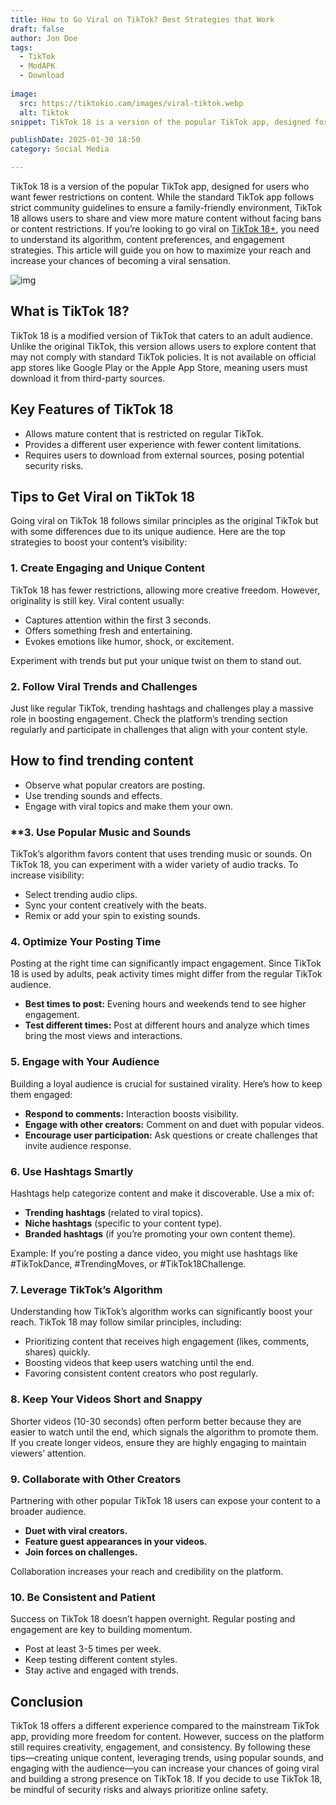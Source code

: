 ```yaml
---
title: How to Go Viral on TikTok? Best Strategies that Work
draft: false
author: Jon Doe 
tags:
  - TikTok
  - ModAPK
  - Download
  
image:
  src: https://tiktokio.cam/images/viral-tiktok.webp
  alt: Tiktok
snippet: TikTok 18 is a version of the popular TikTok app, designed for users who want fewer restrictions on content.

publishDate: 2025-01-30 18:50
category: Social Media

---
```


TikTok 18 is a version of the popular TikTok app, designed for users who want fewer restrictions on content. While the standard TikTok app follows strict community guidelines to ensure a family-friendly environment, TikTok 18 allows users to share and view more mature content without facing bans or content restrictions.
If you’re looking to go viral on [TikTok 18+](https://tikxtok18.com/), you need to understand its algorithm, content preferences, and engagement strategies. This article will guide you on how to maximize your reach and increase your chances of becoming a viral sensation.

![img](https://tiktokio.cam/images/viral-tiktok.webp)

## What is TikTok 18? ##
TikTok 18 is a modified version of TikTok that caters to an adult audience. Unlike the original TikTok, this version allows users to explore content that may not comply with standard TikTok policies. It is not available on official app stores like Google Play or the Apple App Store, meaning users must download it from third-party sources.

## Key Features of TikTok 18 ##

* Allows mature content that is restricted on regular TikTok.  
* Provides a different user experience with fewer content limitations.  
* Requires users to download from external sources, posing potential security risks.

## Tips to Get Viral on TikTok 18 ##
Going viral on TikTok 18 follows similar principles as the original TikTok but with some differences due to its unique audience. Here are the top strategies to boost your content’s visibility:

### 1. Create Engaging and Unique Content ###
TikTok 18 has fewer restrictions, allowing more creative freedom. However, originality is still key. Viral content usually:

* Captures attention within the first 3 seconds.  
* Offers something fresh and entertaining.  
* Evokes emotions like humor, shock, or excitement.

Experiment with trends but put your unique twist on them to stand out.

### 2. Follow Viral Trends and Challenges ###
Just like regular TikTok, trending hashtags and challenges play a massive role in boosting engagement. Check the platform’s trending section regularly and participate in challenges that align with your content style.

## How to find trending content ##
* Observe what popular creators are posting.  
* Use trending sounds and effects.  
* Engage with viral topics and make them your own.

### **3. Use Popular Music and Sounds ###
TikTok’s algorithm favors content that uses trending music or sounds. On TikTok 18, you can experiment with a wider variety of audio tracks. To increase visibility:

* Select trending audio clips.  
* Sync your content creatively with the beats.  
* Remix or add your spin to existing sounds.

### 4. Optimize Your Posting Time ###
Posting at the right time can significantly impact engagement. Since TikTok 18 is used by adults, peak activity times might differ from the regular TikTok audience.

* **Best times to post:** Evening hours and weekends tend to see higher engagement.  
* **Test different times:** Post at different hours and analyze which times bring the most views and interactions.

### 5. Engage with Your Audience ###
Building a loyal audience is crucial for sustained virality. Here’s how to keep them engaged:

* **Respond to comments:** Interaction boosts visibility.  
* **Engage with other creators:** Comment on and duet with popular videos.  
* **Encourage user participation:** Ask questions or create challenges that invite audience response.

### 6. Use Hashtags Smartly ###
Hashtags help categorize content and make it discoverable. Use a mix of:

* **Trending hashtags** (related to viral topics).  
* **Niche hashtags** (specific to your content type).  
* **Branded hashtags** (if you’re promoting your own content theme).

Example: If you’re posting a dance video, you might use hashtags like #TikTokDance, #TrendingMoves, or #TikTok18Challenge.

### 7. Leverage TikTok’s Algorithm ###
Understanding how TikTok’s algorithm works can significantly boost your reach. TikTok 18 may follow similar principles, including:

* Prioritizing content that receives high engagement (likes, comments, shares) quickly.  
* Boosting videos that keep users watching until the end.  
* Favoring consistent content creators who post regularly.

### 8. Keep Your Videos Short and Snappy ###
Shorter videos (10-30 seconds) often perform better because they are easier to watch until the end, which signals the algorithm to promote them. If you create longer videos, ensure they are highly engaging to maintain viewers’ attention.

### 9. Collaborate with Other Creators ###
Partnering with other popular TikTok 18 users can expose your content to a broader audience.

* **Duet with viral creators.**  
* **Feature guest appearances in your videos.**  
* **Join forces on challenges.**

Collaboration increases your reach and credibility on the platform.

### 10. Be Consistent and Patient ###
Success on TikTok 18 doesn’t happen overnight. Regular posting and engagement are key to building momentum.

* Post at least 3-5 times per week.  
* Keep testing different content styles.  
* Stay active and engaged with trends.

## Conclusion ##
TikTok 18 offers a different experience compared to the mainstream TikTok app, providing more freedom for content. However, success on the platform still requires creativity, engagement, and consistency. By following these tips—creating unique content, leveraging trends, using popular sounds, and engaging with the audience—you can increase your chances of going viral and building a strong presence on TikTok 18\.
If you decide to use TikTok 18, be mindful of security risks and always prioritize online safety.
